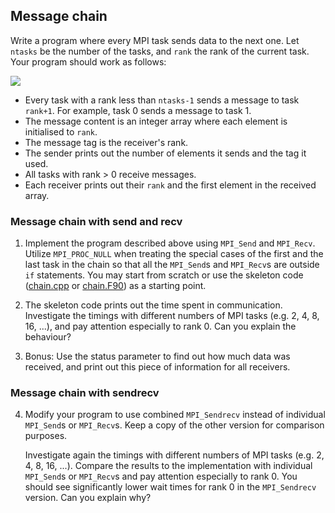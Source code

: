 ## Message chain

Write a program where every MPI task sends data to the next one.
Let `ntasks` be the number of the tasks, and `rank` the rank of the
current task. Your program should work as follows:

![](img/chain.svg)

- Every task with a rank less than `ntasks-1` sends a message to task
  `rank+1`. For example, task 0 sends a message to task 1.
- The message content is an integer array where each element is initialised to
  `rank`.
- The message tag is the receiver's rank.
- The sender prints out the number of elements it sends and the tag it used.
- All tasks with rank > 0 receive messages.
- Each receiver prints out their `rank` and the first element in the
  received array.

### Message chain with send and recv

1. Implement the program described above using `MPI_Send` and `MPI_Recv`. Utilize
   `MPI_PROC_NULL` when treating the special cases of
   the first and the last task in the chain so that all the `MPI_Send`s and
   `MPI_Recv`s are outside `if` statements. You
   may start from scratch or use the skeleton code
   ([chain.cpp](chain.cpp) or [chain.F90](chain.F90))
   as a starting point.

2. The skeleton code prints out the time spent in communication.
   Investigate the timings with different numbers of MPI tasks
   (e.g. 2, 4, 8, 16, ...), and pay attention especially to rank 0.
   Can you explain the behaviour?

3. Bonus: Use the status parameter to find out how much data was received,
   and print out this piece of information for all receivers.

### Message chain with sendrecv

4. Modify your program to use combined `MPI_Sendrecv` instead of individual
   `MPI_Send`s or `MPI_Recv`s. Keep a copy of the other version for comparison purposes.

   Investigate again the timings with different numbers of MPI tasks
   (e.g. 2, 4, 8, 16, ...). Compare the results to the implementation with individual
   `MPI_Send`s or `MPI_Recv`s and pay attention especially to rank 0.
   You should see significantly lower wait times for rank 0 in the `MPI_Sendrecv` version.
   Can you explain why?
